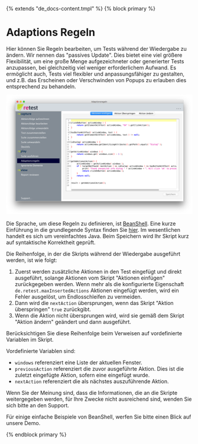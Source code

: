 {% extends "de_docs-content.tmpl" %}
{% block primary %}

Adaptions Regeln
================

Hier können Sie Regeln bearbeiten, um Tests während der Wiedergabe zu ändern. Wir nennen das "passives Update".
Dies bietet eine viel größere Flexibilität, um eine große Menge aufgezeichneter oder generierter Tests anzupassen, bei gleichzeitig viel weniger erforderlichem Aufwand.
Es ermöglicht auch, Tests viel flexibler und anpassungsfähiger zu gestalten, und z.B. das Erscheinen oder Verschwinden von Popups zu erlauben dies entsprechend zu behandeln.

![Editor zum Bearbeiten der Adaptionsregeln](adaptions-regeln.png)

Die Sprache, um diese Regeln zu definieren, ist [BeanShell](https://github.com/beanshell/beanshell/wiki/Introduction).
Eine kurze Einführung in die grundlegende Syntax finden Sie [hier](https://github.com/beanshell/beanshell/wiki/Basic-syntax).
Im wesentlichen handelt es sich um vereinfachtes Java.
Beim Speichern wird Ihr Skript kurz auf syntaktische Korrektheit geprüft.

Die Reihenfolge, in der die Skripts während der Wiedergabe ausgeführt werden, ist wie folgt:

1. Zuerst werden zusätzliche Aktionen in den Test eingefügt und direkt ausgeführt, solange Aktionen vom Skript "Aktionen einfügen" zurückgegeben werden.
   Wenn mehr als die konfigurierte Eigenschaft `de.retest.maxInsertedActions` Aktionen eingefügt werden, wird ein Fehler ausgelöst, um Endlosschleifen zu vermeiden.
2. Dann wird die `nextAction` übersprungen, wenn das Skript "Aktion überspringen" `true` zurückgibt.
3. Wenn die Aktion nicht übersprungen wird, wird sie gemäß dem Skript "Aktion ändern" geändert und dann ausgeführt.

Berücksichtigen Sie diese Reihenfolge beim Verweisen auf vordefinierte Variablen im Skript.

Vordefinierte Variablen sind:

- `windows` referenziert eine Liste der aktuellen Fenster.
- `previousAction` referenziert die zuvor ausgeführte Aktion. Dies ist die zuletzt eingefügte Aktion, sofern eine eingefügt wurde.
- `nextAction` referenziert die als nächstes auszuführende Aktion.

Wenn Sie der Meinung sind, dass die Informationen, die an die Skripte weitergegeben werden, für Ihre Zwecke nicht ausreichend sind, wenden Sie sich bitte an den Support.

Für einige einfache Beispiele von BeanShell, werfen Sie bitte einen Blick auf unsere Demo.

{% endblock primary %}